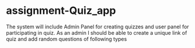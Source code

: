 # assignment-Quiz_app
The system will include Admin Panel for creating quizzes and user panel for participating in quiz. As an admin I should be able to create a unique link of quiz and add random  questions of following types
